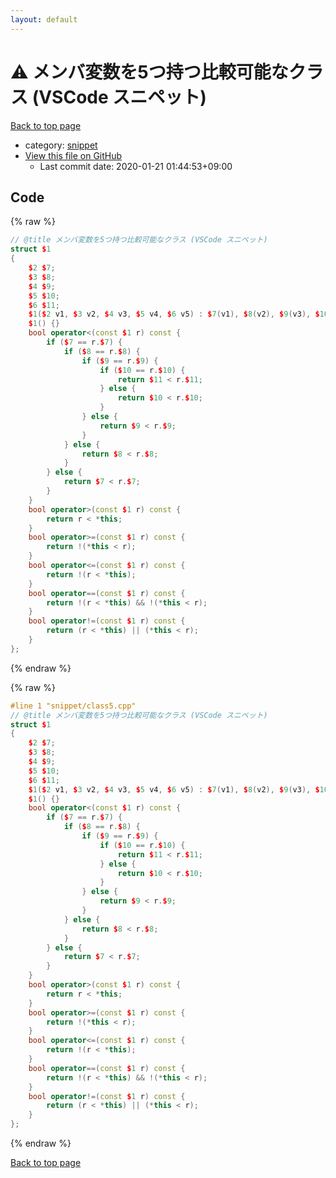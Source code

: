 ```yaml
---
layout: default
---
```


<!-- mathjax config similar to math.stackexchange -->
<script type="text/javascript" async
  src="https://cdnjs.cloudflare.com/ajax/libs/mathjax/2.7.5/MathJax.js?config=TeX-MML-AM_CHTML">
</script>
<script type="text/x-mathjax-config">
  MathJax.Hub.Config({
    TeX: { equationNumbers: { autoNumber: "AMS" }},
    tex2jax: {
      inlineMath: [ ['$','$'] ],
      processEscapes: true
    },
    "HTML-CSS": { matchFontHeight: false },
    displayAlign: "left",
    displayIndent: "2em"
  });
</script>

<script type="text/javascript" src="https://cdnjs.cloudflare.com/ajax/libs/jquery/3.4.1/jquery.min.js"></script>
<script src="https://cdn.jsdelivr.net/npm/jquery-balloon-js@1.1.2/jquery.balloon.min.js" integrity="sha256-ZEYs9VrgAeNuPvs15E39OsyOJaIkXEEt10fzxJ20+2I=" crossorigin="anonymous"></script>
<script type="text/javascript" src="../../assets/js/copy-button.js"></script>
<link rel="stylesheet" href="../../assets/css/copy-button.css" />


# :warning: メンバ変数を5つ持つ比較可能なクラス (VSCode スニペット)

<a href="../../index.html">Back to top page</a>

* category: <a href="../../index.html#54de4c5e0ecfc39083b31b56ee36cb19">snippet</a>
* <a href="{{ site.github.repository_url }}/blob/master/snippet/class5.cpp">View this file on GitHub</a>
    - Last commit date: 2020-01-21 01:44:53+09:00




## Code

<a id="unbundled"></a>
{% raw %}
```cpp
// @title メンバ変数を5つ持つ比較可能なクラス (VSCode スニペット)
struct $1
{
	$2 $7;
	$3 $8;
	$4 $9;
	$5 $10; 
	$6 $11;
	$1($2 v1, $3 v2, $4 v3, $5 v4, $6 v5) : $7(v1), $8(v2), $9(v3), $10(v4), $11(v5) {}
	$1() {}
	bool operator<(const $1 r) const {
		if ($7 == r.$7) {
			if ($8 == r.$8) {
				if ($9 == r.$9) {
					if ($10 == r.$10) {
						return $11 < r.$11;
					} else {
						return $10 < r.$10;
					}
				} else {
					return $9 < r.$9;
				}
			} else {
				return $8 < r.$8;
			}
		} else {
			return $7 < r.$7;
		}
	}
	bool operator>(const $1 r) const {
		return r < *this;
	}
	bool operator>=(const $1 r) const {
		return !(*this < r);
	}
	bool operator<=(const $1 r) const {
		return !(r < *this);
	}
	bool operator==(const $1 r) const {
		return !(r < *this) && !(*this < r);
	}
	bool operator!=(const $1 r) const {
		return (r < *this) || (*this < r);
	}
};
```
{% endraw %}

<a id="bundled"></a>
{% raw %}
```cpp
#line 1 "snippet/class5.cpp"
// @title メンバ変数を5つ持つ比較可能なクラス (VSCode スニペット)
struct $1
{
	$2 $7;
	$3 $8;
	$4 $9;
	$5 $10; 
	$6 $11;
	$1($2 v1, $3 v2, $4 v3, $5 v4, $6 v5) : $7(v1), $8(v2), $9(v3), $10(v4), $11(v5) {}
	$1() {}
	bool operator<(const $1 r) const {
		if ($7 == r.$7) {
			if ($8 == r.$8) {
				if ($9 == r.$9) {
					if ($10 == r.$10) {
						return $11 < r.$11;
					} else {
						return $10 < r.$10;
					}
				} else {
					return $9 < r.$9;
				}
			} else {
				return $8 < r.$8;
			}
		} else {
			return $7 < r.$7;
		}
	}
	bool operator>(const $1 r) const {
		return r < *this;
	}
	bool operator>=(const $1 r) const {
		return !(*this < r);
	}
	bool operator<=(const $1 r) const {
		return !(r < *this);
	}
	bool operator==(const $1 r) const {
		return !(r < *this) && !(*this < r);
	}
	bool operator!=(const $1 r) const {
		return (r < *this) || (*this < r);
	}
};

```
{% endraw %}

<a href="../../index.html">Back to top page</a>

